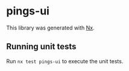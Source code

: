 # pings-ui

This library was generated with [Nx](https://nx.dev).

## Running unit tests

Run `nx test pings-ui` to execute the unit tests.
